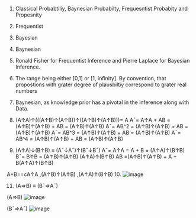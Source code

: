 1. Classical Probabtiliy, Baynesian Probabilty, Frequesntist Probabity and Propesnity 
2. Frequentist 
3. Bayesian
4. Baynesian 
5. Ronald Fisher for Frequentist Inference and Pierre Laplace for Bayesian Inference.
6. The range being either [0,1] or [1, infinity]. By convention, that propostions with grater degree of plausbiltiy correspond to grater real numbers
7. Baynesian, as knowledge prior has a pivotal in the inference along with Data.
8. (A↑A)↑(((A↑B)↑(A↑B))↑((A↑B)↑(A↑B)))= A
   A¯= A↑A + AB = (A↑B)↑(A↑B) + AB = (A↑B)↑(A↑B) 
   A¯= AB^2 = (A↑B)↑(A↑B) + AB = (A↑B)↑(A↑B)
   A¯= AB^3 = (A↑B)↑(A↑B) + AB = (A↑B)↑(A↑B)
   A¯= AB^4 = (A↑B)↑(A↑B) + AB = (A↑B)↑(A↑B)

9. (A↑A)↓(B↑B) ≡ (A¯↓A¯)↑(B¯↓B¯)
  A¯= A↑A     =  A + B = (A↑A)↑(B↑B) 
  B¯= B↑B     = (A↑B)↑(A↑B) (A↑A)↑(B↑B)
AB =(A↑B)↑(A↑B) + A + B(A↑A)↑(B↑B) 
    
A+B==cA↑A ,(A↑B)↑(A↑B) ,(A↑A)↑(B↑B) 
10. 
![image](https://github.com/MalykaMabom205/IDS2024S/assets/91574091/4898b692-4ac3-42f9-995d-7933dab71a25)  

11.  (A⇒B) ≡ (B¯⇒A¯)

(A⇒B)
![image](https://github.com/MalykaMabom205/IDS2024S/assets/91574091/b664854b-1bb6-4517-a7a1-3cb012200d86)

(B¯⇒A¯)
![image](https://github.com/MalykaMabom205/IDS2024S/assets/91574091/54264188-cf58-4995-82cb-df297c767346)  


    



 
